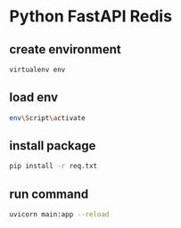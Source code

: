 # Python FastAPI Redis

## create environment

```sh
virtualenv env
```

## load env 

```sh
env\Script\activate
```

## install package 

```sh
pip install -r req.txt
```

## run command 

```sh
uvicorn main:app --reload
```
